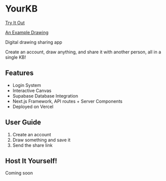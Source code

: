 # YourKB
[Try It Out](https://yourkb.vercel.app)

[An Example Drawing](https://yourkb.vercel.app/view/1)

Digital drawing sharing app

Create an account, draw anything, and share it with another person, all in a single KB!

## Features
- Login System
- Interactive Canvas
- Supabase Database Integration
- Next.js Framework, API routes + Server Components
- Deployed on Vercel

## User Guide
1. Create an account
2. Draw something and save it
3. Send the share link

## Host It Yourself!
Coming soon
